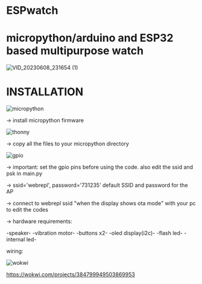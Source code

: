 # ESPwatch



# micropython/arduino and ESP32 based multipurpose watch




![VID_20230608_231654 (1)](https://github.com/USER-RGB-PIXEL/ESPwatch/assets/86851518/42b7b930-0d1d-4ac1-b4ad-8b39d1930629)













# INSTALLATION


![micropython](https://github.com/USER-RGB-PIXEL/ESPwatch/assets/86851518/f8eaa1de-0c83-4388-b597-1fac6f64a7fb)

-> install micropython firmware




![thonny](https://github.com/USER-RGB-PIXEL/ESPwatch/assets/86851518/993f6cb4-6ee3-4c87-8e10-a9363c9d2041)

-> copy all the files to your micropython directory


![gpio](https://github.com/USER-RGB-PIXEL/ESPwatch/assets/86851518/8d660b34-f977-45dd-9c33-230b9fe2be17)

-> important: set the gpio pins before using the code. also edit the ssid and psk in main.py

-> ssid='webrepl', password='731235' default SSID and password for the AP

-> connect to webrepl ssid "when the display shows ota mode" with your pc to edit the codes

-> hardware requirements:

-speaker-
-vibration motor-
-buttons x2-
-oled display(i2c)-
-flash led-
-internal led-






wiring:

![wokwi](https://github.com/USER-RGB-PIXEL/ESPwatch/assets/86851518/e79bfaf6-6c7b-4d2c-9c13-f40e807ebcbe)


https://wokwi.com/projects/384799949503869953
